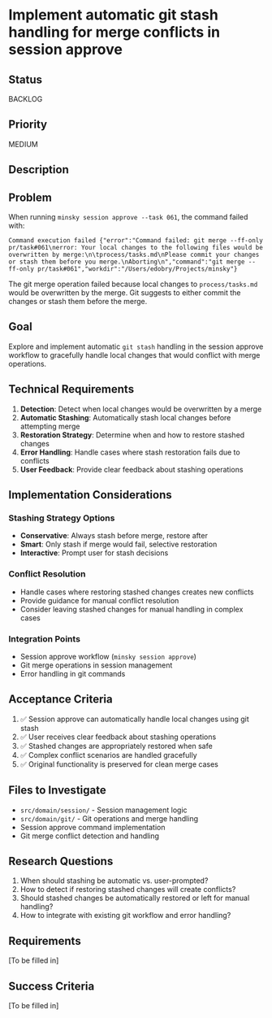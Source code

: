 # Implement automatic git stash handling for merge conflicts in session approve

## Status

BACKLOG

## Priority

MEDIUM

## Description

## Problem

When running `minsky session approve --task 061`, the command failed with:

```
Command execution failed {"error":"Command failed: git merge --ff-only pr/task#061\nerror: Your local changes to the following files would be overwritten by merge:\n\tprocess/tasks.md\nPlease commit your changes or stash them before you merge.\nAborting\n","command":"git merge --ff-only pr/task#061","workdir":"/Users/edobry/Projects/minsky"}
```

The git merge operation failed because local changes to `process/tasks.md` would be overwritten by the merge. Git suggests to either commit the changes or stash them before the merge.

## Goal

Explore and implement automatic `git stash` handling in the session approve workflow to gracefully handle local changes that would conflict with merge operations.

## Technical Requirements

1. **Detection**: Detect when local changes would be overwritten by a merge
2. **Automatic Stashing**: Automatically stash local changes before attempting merge
3. **Restoration Strategy**: Determine when and how to restore stashed changes
4. **Error Handling**: Handle cases where stash restoration fails due to conflicts
5. **User Feedback**: Provide clear feedback about stashing operations

## Implementation Considerations

### Stashing Strategy Options
- **Conservative**: Always stash before merge, restore after
- **Smart**: Only stash if merge would fail, selective restoration
- **Interactive**: Prompt user for stash decisions

### Conflict Resolution
- Handle cases where restoring stashed changes creates new conflicts
- Provide guidance for manual conflict resolution
- Consider leaving stashed changes for manual handling in complex cases

### Integration Points
- Session approve workflow (`minsky session approve`)
- Git merge operations in session management
- Error handling in git commands

## Acceptance Criteria

1. ✅ Session approve can automatically handle local changes using git stash
2. ✅ User receives clear feedback about stashing operations
3. ✅ Stashed changes are appropriately restored when safe
4. ✅ Complex conflict scenarios are handled gracefully
5. ✅ Original functionality is preserved for clean merge cases

## Files to Investigate

- `src/domain/session/` - Session management logic
- `src/domain/git/` - Git operations and merge handling
- Session approve command implementation
- Git merge conflict detection and handling

## Research Questions

1. When should stashing be automatic vs. user-prompted?
2. How to detect if restoring stashed changes will create conflicts?
3. Should stashed changes be automatically restored or left for manual handling?
4. How to integrate with existing git workflow and error handling?

## Requirements

[To be filled in]

## Success Criteria

[To be filled in]
